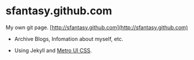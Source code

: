 sfantasy.github.com
===================

My own git page.
[http://sfantasy.github.com](http://sfantasy.github.com)

* Archive Blogs, Infomation about myself, etc.

* Using Jekyll and [Metro UI CSS](http://metroui.org.ua).


